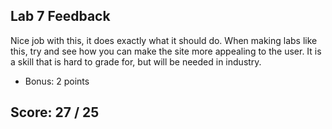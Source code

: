 ## Lab 7 Feedback

Nice job with this, it does exactly what it should do. When making labs like this, try and see how you can make the site more appealing to the user. It is a skill that is hard to grade for, but will be needed in industry.

+ Bonus: 2 points

## Score: 27 / 25
